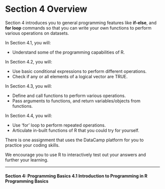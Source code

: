 # Section 4 Overview

Section 4 introduces you to general programming features like **if-else**, and **for loop** commands so that you can write your own functions to perform 
various operations on datasets.

In Section 4.1, you will:
* Understand some of the programming capabilities of R. 

In Section 4.2, you will:
* Use basic conditional expressions to perform different operations. 
* Check if any or all elements of a logical vector are TRUE. 

In Section 4.3, you will:
* Define and call functions to perform various operations.
* Pass arguments to functions, and return variables/objects from functions.

In Section 4.4, you will:
* Use ‘for’ loop to perform repeated operations. 
* Articulate in-built functions of R that you could try for yourself. 

There is one assignment that uses the DataCamp platform for you to practice your coding skills.

We encourage you to use R to interactively test out your answers and further your learning.

---

#### Section 4: Programming Basics   4.1 Introduction to Programming in R   Programming Basics